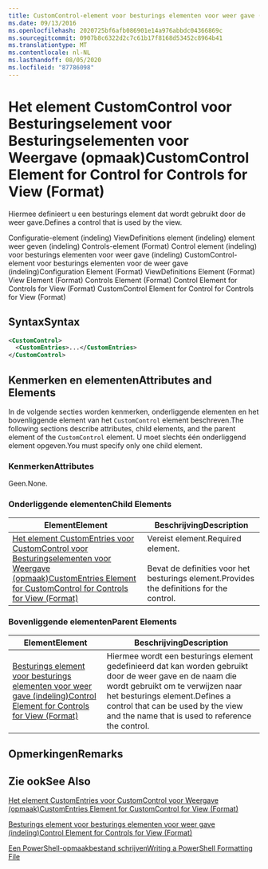 ```yaml
---
title: CustomControl-element voor besturings elementen voor weer gave (indeling) | Microsoft Docs
ms.date: 09/13/2016
ms.openlocfilehash: 2020725bf6afb086901e14a976abbdc04366869c
ms.sourcegitcommit: 0907b8c6322d2c7c61b17f8168d53452c8964b41
ms.translationtype: MT
ms.contentlocale: nl-NL
ms.lasthandoff: 08/05/2020
ms.locfileid: "87786098"
---
```

# <a name="customcontrol-element-for-control-for-controls-for-view-format"></a><span data-ttu-id="c98f0-102">Het element CustomControl voor Besturingselement voor Besturingselementen voor Weergave (opmaak)</span><span class="sxs-lookup"><span data-stu-id="c98f0-102">CustomControl Element for Control for Controls for View (Format)</span></span>

<span data-ttu-id="c98f0-103">Hiermee definieert u een besturings element dat wordt gebruikt door de weer gave.</span><span class="sxs-lookup"><span data-stu-id="c98f0-103">Defines a control that is used by the view.</span></span>

<span data-ttu-id="c98f0-104">Configuratie-element (indeling) ViewDefinitions element (indeling) element weer geven (indeling) Controls-element (Format) Control element (indeling) voor besturings elementen voor weer gave (indeling) CustomControl-element voor besturings elementen voor de weer gave (indeling)</span><span class="sxs-lookup"><span data-stu-id="c98f0-104">Configuration Element (Format) ViewDefinitions Element (Format) View Element (Format) Controls Element (Format) Control Element for Controls for View (Format) CustomControl Element for Control for Controls for View (Format)</span></span>

## <a name="syntax"></a><span data-ttu-id="c98f0-105">Syntax</span><span class="sxs-lookup"><span data-stu-id="c98f0-105">Syntax</span></span>

```xml
<CustomControl>
  <CustomEntries>...</CustomEntries>
</CustomControl>
```

## <a name="attributes-and-elements"></a><span data-ttu-id="c98f0-106">Kenmerken en elementen</span><span class="sxs-lookup"><span data-stu-id="c98f0-106">Attributes and Elements</span></span>

<span data-ttu-id="c98f0-107">In de volgende secties worden kenmerken, onderliggende elementen en het bovenliggende element van het `CustomControl` element beschreven.</span><span class="sxs-lookup"><span data-stu-id="c98f0-107">The following sections describe attributes, child elements, and the parent element of the `CustomControl` element.</span></span> <span data-ttu-id="c98f0-108">U moet slechts één onderliggend element opgeven.</span><span class="sxs-lookup"><span data-stu-id="c98f0-108">You must specify only one child element.</span></span>

### <a name="attributes"></a><span data-ttu-id="c98f0-109">Kenmerken</span><span class="sxs-lookup"><span data-stu-id="c98f0-109">Attributes</span></span>

<span data-ttu-id="c98f0-110">Geen.</span><span class="sxs-lookup"><span data-stu-id="c98f0-110">None.</span></span>

### <a name="child-elements"></a><span data-ttu-id="c98f0-111">Onderliggende elementen</span><span class="sxs-lookup"><span data-stu-id="c98f0-111">Child Elements</span></span>

|<span data-ttu-id="c98f0-112">Element</span><span class="sxs-lookup"><span data-stu-id="c98f0-112">Element</span></span>|<span data-ttu-id="c98f0-113">Beschrijving</span><span class="sxs-lookup"><span data-stu-id="c98f0-113">Description</span></span>|
|-------------|-----------------|
|[<span data-ttu-id="c98f0-114">Het element CustomEntries voor CustomControl voor Besturingselementen voor Weergave (opmaak)</span><span class="sxs-lookup"><span data-stu-id="c98f0-114">CustomEntries Element for CustomControl for Controls for View (Format)</span></span>](./customentries-element-for-customcontrol-for-controls-for-view-format.md)|<span data-ttu-id="c98f0-115">Vereist element.</span><span class="sxs-lookup"><span data-stu-id="c98f0-115">Required element.</span></span><br /><br /> <span data-ttu-id="c98f0-116">Bevat de definities voor het besturings element.</span><span class="sxs-lookup"><span data-stu-id="c98f0-116">Provides the definitions for the control.</span></span>|

### <a name="parent-elements"></a><span data-ttu-id="c98f0-117">Bovenliggende elementen</span><span class="sxs-lookup"><span data-stu-id="c98f0-117">Parent Elements</span></span>

|<span data-ttu-id="c98f0-118">Element</span><span class="sxs-lookup"><span data-stu-id="c98f0-118">Element</span></span>|<span data-ttu-id="c98f0-119">Beschrijving</span><span class="sxs-lookup"><span data-stu-id="c98f0-119">Description</span></span>|
|-------------|-----------------|
|[<span data-ttu-id="c98f0-120">Besturings element voor besturings elementen voor weer gave (indeling)</span><span class="sxs-lookup"><span data-stu-id="c98f0-120">Control Element for Controls for View (Format)</span></span>](./control-element-for-controls-for-view-format.md)|<span data-ttu-id="c98f0-121">Hiermee wordt een besturings element gedefinieerd dat kan worden gebruikt door de weer gave en de naam die wordt gebruikt om te verwijzen naar het besturings element.</span><span class="sxs-lookup"><span data-stu-id="c98f0-121">Defines a control that can be used by the view and the name that is used to reference the control.</span></span>|

## <a name="remarks"></a><span data-ttu-id="c98f0-122">Opmerkingen</span><span class="sxs-lookup"><span data-stu-id="c98f0-122">Remarks</span></span>

## <a name="see-also"></a><span data-ttu-id="c98f0-123">Zie ook</span><span class="sxs-lookup"><span data-stu-id="c98f0-123">See Also</span></span>

[<span data-ttu-id="c98f0-124">Het element CustomEntries voor CustomControl voor Weergave (opmaak)</span><span class="sxs-lookup"><span data-stu-id="c98f0-124">CustomEntries Element for CustomControl for View (Format)</span></span>](./customentries-element-for-customcontrol-for-controls-for-configuration-format.md)

[<span data-ttu-id="c98f0-125">Besturings element voor besturings elementen voor weer gave (indeling)</span><span class="sxs-lookup"><span data-stu-id="c98f0-125">Control Element for Controls for View (Format)</span></span>](./control-element-for-controls-for-view-format.md)

[<span data-ttu-id="c98f0-126">Een PowerShell-opmaakbestand schrijven</span><span class="sxs-lookup"><span data-stu-id="c98f0-126">Writing a PowerShell Formatting File</span></span>](./writing-a-powershell-formatting-file.md)
